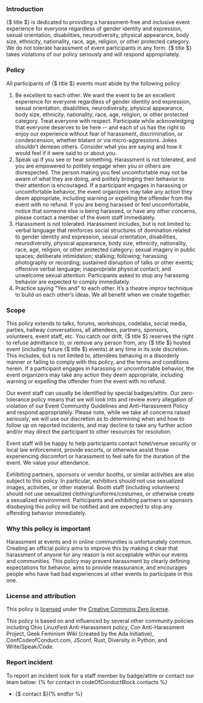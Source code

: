 ### Introduction

{$ title $} is dedicated to providing a harassment-free and inclusive event experience for everyone regardless of gender identity and expression, sexual orientation, disabilities, neurodiversity, physical appearance, body size, ethnicity, nationality, race, age, religion, or other protected category. We do not tolerate harassment of event participants in any form. {$ title $} takes violations of our policy seriously and will respond appropriately.

### Policy

All participants of {$ title $} events must abide by the following policy:

1. Be excellent to each other. We want the event to be an excellent experience for everyone regardless of gender identity and expression, sexual orientation, disabilities, neurodiversity, physical appearance, body size, ethnicity, nationality, race, age, religion, or other protected category. Treat everyone with respect. Participate while acknowledging that everyone deserves to be here -- and each of us has the right to enjoy our experience without fear of harassment, discrimination, or condescension, whether blatant or via micro-aggressions. Jokes shouldn’t demean others. Consider what you are saying and how it would feel if it were said to or about you.
2. Speak up if you see or hear something. Harassment is not tolerated, and you are empowered to politely engage when you or others are disrespected. The person making you feel uncomfortable may not be aware of what they are doing, and politely bringing their behavior to their attention is encouraged. If a participant engages in harassing or uncomfortable behavior, the event organizers may take any action they deem appropriate, including warning or expelling the offender from the event with no refund. If you are being harassed or feel uncomfortable, notice that someone else is being harassed, or have any other concerns, please contact a member of the event staff immediately.
3. Harassment is not tolerated. Harassment includes, but is not limited to: verbal language that reinforces social structures of domination related to gender identity and expression, sexual orientation, disabilities, neurodiversity, physical appearance, body size, ethnicity, nationality, race, age, religion, or other protected category; sexual imagery in public spaces; deliberate intimidation; stalking; following; harassing photography or recording; sustained disruption of talks or other events; offensive verbal language; inappropriate physical contact; and unwelcome sexual attention. Participants asked to stop any harassing behavior are expected to comply immediately.
4. Practice saying "Yes and" to each other. It’s a theatre improv technique to build on each other’s ideas. We all benefit when we create together.

### Scope

This policy extends to talks, forums, workshops, codelabs, social media, parties, hallway conversations, all attendees, partners, sponsors, volunteers, event staff, etc. You catch our drift. {$ title $} reserves the right to refuse admittance to, or remove any person from, any {$ title $} hosted event (including future {$ title $} events) at any time in its sole discretion. This includes, but is not limited to, attendees behaving in a disorderly manner or failing to comply with this policy, and the terms and conditions herein. If a participant engages in harassing or uncomfortable behavior, the event organizers may take any action they deem appropriate, including warning or expelling the offender from the event with no refund.

Our event staff can usually be identified by special badges/attire. Our zero-tolerance policy means that we will look into and review every allegation of violation of our Event Community Guidelines and Anti-Harassment Policy and respond appropriately. Please note, while we take all concerns raised seriously, we will use our discretion as to determining when and how to follow up on reported incidents, and may decline to take any further action and/or may direct the participant to other resources for resolution.

Event staff will be happy to help participants contact hotel/venue security or local law enforcement, provide escorts, or otherwise assist those experiencing discomfort or harassment to feel safe for the duration of the event. We value your attendance.

Exhibiting partners, sponsors or vendor booths, or similar activities are also subject to this policy. In particular, exhibitors should not use sexualized images, activities, or other material. Booth staff (including volunteers) should not use sexualized clothing/uniforms/costumes, or otherwise create a sexualized environment. Participants and exhibiting partners or sponsors disobeying this policy will be notified and are expected to stop any offending behavior immediately.

### Why this policy is important

Harassment at events and in online communities is unfortunately common. Creating an official policy aims to improve this by making it clear that harassment of anyone for any reason is not acceptable within our events and communities. This policy may prevent harassment by clearly defining expectations for behavior, aims to provide reassurance, and encourages people who have had bad experiences at other events to participate in this one.

### License and attribution

This policy is [licensed](https://support.google.com/developergroups/answer/3340512) under the [Creative Commons Zero license](https://creativecommons.org/publicdomain/zero/1.0/).

This policy is based on and influenced by several other community policies including Ohio LinuxFest Anti-Harassment policy, Con Anti-Harassment Project, Geek Feminism Wiki (created by the Ada Initiative), ConfCodeofConduct.com, JSconf, Rust, Diversity in Python, and Write/Speak/Code.

### Report incident

To report an incident look for a staff member by badge/attire or contact our team below:
{% for contact in codeOfConductBlock.contacts %}
- {$ contact $}{% endfor %}
